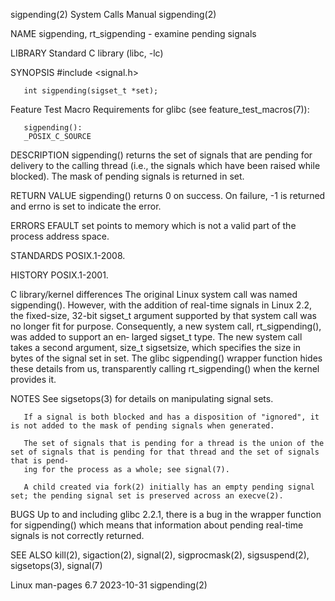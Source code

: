 sigpending(2)							      System Calls Manual							 sigpending(2)

NAME
       sigpending, rt_sigpending - examine pending signals

LIBRARY
       Standard C library (libc, -lc)

SYNOPSIS
       #include <signal.h>

       int sigpending(sigset_t *set);

   Feature Test Macro Requirements for glibc (see feature_test_macros(7)):

       sigpending():
	   _POSIX_C_SOURCE

DESCRIPTION
       sigpending()  returns  the set of signals that are pending for delivery to the calling thread (i.e., the signals which have been raised while blocked).
       The mask of pending signals is returned in set.

RETURN VALUE
       sigpending() returns 0 on success.  On failure, -1 is returned and errno is set to indicate the error.

ERRORS
       EFAULT set points to memory which is not a valid part of the process address space.

STANDARDS
       POSIX.1-2008.

HISTORY
       POSIX.1-2001.

   C library/kernel differences
       The original Linux system call was named sigpending().  However, with the addition of real-time signals in Linux 2.2, the fixed-size,  32-bit  sigset_t
       argument	 supported  by	that system call was no longer fit for purpose.	 Consequently, a new system call, rt_sigpending(), was added to support an en‐
       larged sigset_t type.  The new system call takes a second argument, size_t sigsetsize, which specifies the size in bytes of the signal set in set.  The
       glibc sigpending() wrapper function hides these details from us, transparently calling rt_sigpending() when the kernel provides it.

NOTES
       See sigsetops(3) for details on manipulating signal sets.

       If a signal is both blocked and has a disposition of "ignored", it is not added to the mask of pending signals when generated.

       The set of signals that is pending for a thread is the union of the set of signals that is pending for that thread and the set of signals that is pend‐
       ing for the process as a whole; see signal(7).

       A child created via fork(2) initially has an empty pending signal set; the pending signal set is preserved across an execve(2).

BUGS
       Up to and including glibc 2.2.1, there is a bug in the wrapper function for sigpending() which means that information about pending  real-time  signals
       is not correctly returned.

SEE ALSO
       kill(2), sigaction(2), signal(2), sigprocmask(2), sigsuspend(2), sigsetops(3), signal(7)

Linux man-pages 6.7							  2023-10-31								 sigpending(2)
